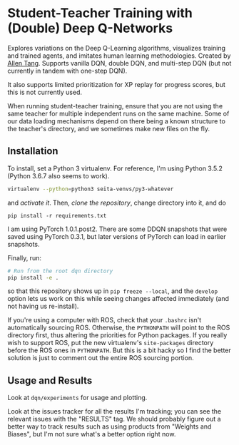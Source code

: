# Student-Teacher Training with (Double) Deep Q-Networks

Explores variations on the Deep Q-Learning algorithms, visualizes training and
trained agents, and imitates human learning methodologies.  Created by [Allen
Tang](http://allentang.me). Supports vanilla DQN, double DQN, and multi-step
DQN (but not currently in tandem with one-step DQN).

It also supports limited prioritization for XP replay for progress scores, but
this is not currently used.

When running student-teacher training, ensure that you are not using the same
teacher for multiple independent runs on the same machine. Some of our data
loading mechanisms depend on there being a known structure to the teacher's
directory, and we sometimes make new files on the fly.


## Installation

To install, set a Python 3 virtualenv. For reference, I'm using Python 3.5.2
(Python 3.6.7 also seems to work).

```bash
virtualenv --python=python3 seita-venvs/py3-whatever
```

and *activate it*. Then, *clone the repository*, change directory into it, and
do

`pip install -r requirements.txt`

I am using PyTorch 1.0.1.post2. There are some DDQN snapshots that were saved
using PyTorch 0.3.1, but later versions of PyTorch can load in earlier
snapshots.

Finally, run:

```bash
# Run from the root dqn directory
pip install -e .
```

so that this repository shows up in `pip freeze --local`, and the `develop`
option lets us work on this while seeing changes affected immediately (and
not having us re-install).

If you're using a computer with ROS, check that your `.bashrc` isn't
automatically sourcing ROS. Otherwise, the `PYTHONPATH` will point to the ROS
directory first, thus altering the priorities for Python packages. If you really
wish to support ROS, put the new virtualenv's `site-packages` directory before
the ROS ones in `PYTHONPATH`. But this is a bit hacky so I find the better
solution is just to comment out the entire ROS sourcing portion.


## Usage and Results

Look at `dqn/experiments` for usage and plotting.

Look at the issues tracker for all the results I'm tracking; you can see the
relevant issues with the "RESULTS" tag. We should probably figure out a better
way to track results such as using products from "Weights and Biases", but I'm
not sure what's a better option right now.
